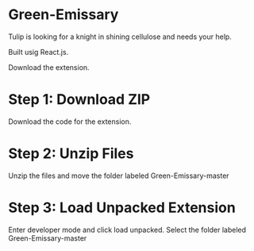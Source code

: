 # Green-Emissary
Tulip is looking for a knight in shining cellulose and needs your help.

Built usig React.js.

Download the extension.

# Step 1: Download ZIP
Download the code for the extension.

# Step 2: Unzip Files
Unzip the files and move the folder labeled Green-Emissary-master

# Step 3: Load Unpacked Extension
Enter developer mode and click load unpacked. Select the folder labeled Green-Emissary-master

